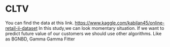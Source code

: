 # CLTV
You can find the data at this link. https://www.kaggle.com/kabilan45/online-retail-ii-dataset 
In this study,we can look momentary situation. If we want to predict future value of our customers we should use other algorithms. Like as BGNBD, Gamma Gamma Fitter
